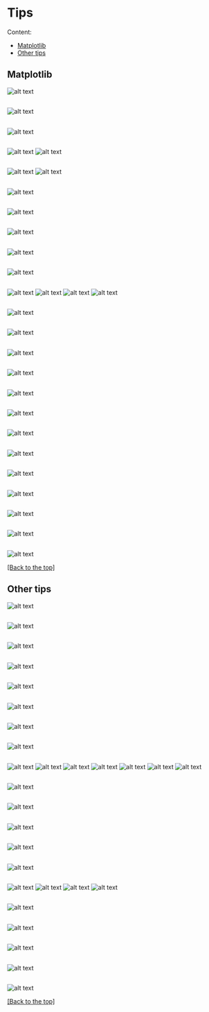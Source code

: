 # Tips
Content:
* [Matplotlib](#matplotlib)
* [Other tips](#other-tips)

## Matplotlib

![alt text](img/matplotlib/23.png)

##

![alt text](img/matplotlib/22.png)

## 

![alt text](img/matplotlib/21.png)

## 

![alt text](<img/matplotlib/21 matplotlib title alignment a.png>)
![alt text](<img/matplotlib/21 matplotlib title alignment b.png>)

## 

![alt text](img/matplotlib/20.png)
![alt text](img/matplotlib/20b.png)

## 

![alt text](img/matplotlib/19.png)

## 

![alt text](img/matplotlib/18.png)

## 

![alt text](img/matplotlib/17.png)

## 

![alt text](img/matplotlib/16.png)

## 

![alt text](img/matplotlib/15.png)

## 

![alt text](img/matplotlib/14.1.png)
![alt text](img/matplotlib/14.2.png)
![alt text](img/matplotlib/14.3.png)
![alt text](img/matplotlib/14.4.png)

## 

![alt text](img/matplotlib/13.png)

## 

![alt text](img/matplotlib/12.png)

## 

![alt text](img/matplotlib/11.png)

## 

![alt text](img/matplotlib/10.png)

## 

![alt text](img/matplotlib/9.png)

## 

![alt text](img/matplotlib/8.1.png)

## 

![alt text](img/matplotlib/7.png)

## 

![alt text](img/matplotlib/6.png)

## 

![alt text](img/matplotlib/5.png)

## 

![alt text](img/matplotlib/4.png)

## 

![alt text](img/matplotlib/3.png)

## 

![alt text](img/matplotlib/2.png)

## 

![alt text](img/matplotlib/1.png)

[[Back to the top]](#tips)

## Other tips

![alt text](<img/other/19 worth knowing.png>)

##

![alt text](<img/other/18 worth knowing.png>)

##

![alt text](<img/other/17 worth knowing.png>)

##

![alt text](<img/other/16 worth knowing.png>)

##

![alt text](<img/other/15 worth knowing.png>)

##

![alt text](<img/other/14 worth knowing.png>)

##

![alt text](<img/other/13 worth knowing.png>)

## 

![alt text](<img/other/12 worth knowing.png>)

## 

![alt text](<img/other/12 WK 0.png>)
![alt text](<img/other/12 WK 1.png>)
![alt text](<img/other/12 WK 3.png>)
![alt text](<img/other/12 WK 4.png>)
![alt text](<img/other/12 WK 5.png>)
![alt text](<img/other/12 WK 6.png>)
![alt text](<img/other/12 WK 7.png>)

## 

![alt text](img/other/11_WK_white_spaces.png)

## 

![alt text](img/other/10_WK_split_screen.png)

## 

![alt text](img/other/9_WK_create_venv.png)

## 

![alt text](img/other/8_WK_activate_venv.png)

## 

![alt text](img/other/7_WK_markdown_new_line.png)

## 

![alt text](img/other/6_WK_a.png)
![alt text](img/other/6_WK_b.png)
![alt text](img/other/6_WK_c.png)
![alt text](img/other/6_WK_d.png)

## 

![alt text](img/other/5_WK_pandas_display_precision.png)

## 

![alt text](img/other/4_WK_format_json_in_vsc.png)

## 

![alt text](img/other/3_WK_module_package_library.png)

## 

![alt text](img/other/2_WK_slicing_timeindex.png)

## 

![alt text](img/other/1_WK_dict_to_df.png)

[[Back to the top]](#tips)